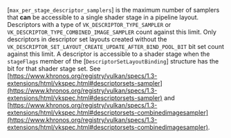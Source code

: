 [`max_per_stage_descriptor_samplers`] is the maximum number of samplers
that  **can**  be accessible to a single shader stage in a pipeline layout.
Descriptors with a type of `VK_DESCRIPTOR_TYPE_SAMPLER` or
`VK_DESCRIPTOR_TYPE_COMBINED_IMAGE_SAMPLER` count against this
limit.
Only descriptors in descriptor set layouts created without the
`VK_DESCRIPTOR_SET_LAYOUT_CREATE_UPDATE_AFTER_BIND_POOL_BIT` bit set
count against this limit.
A descriptor is accessible to a shader stage when the `stageFlags`
member of the [`DescriptorSetLayoutBinding`] structure has the bit
for that shader stage set.
See [https://www.khronos.org/registry/vulkan/specs/1.3-extensions/html/vkspec.html#descriptorsets-sampler](https://www.khronos.org/registry/vulkan/specs/1.3-extensions/html/vkspec.html#descriptorsets-sampler) and
[https://www.khronos.org/registry/vulkan/specs/1.3-extensions/html/vkspec.html#descriptorsets-combinedimagesampler](https://www.khronos.org/registry/vulkan/specs/1.3-extensions/html/vkspec.html#descriptorsets-combinedimagesampler).
